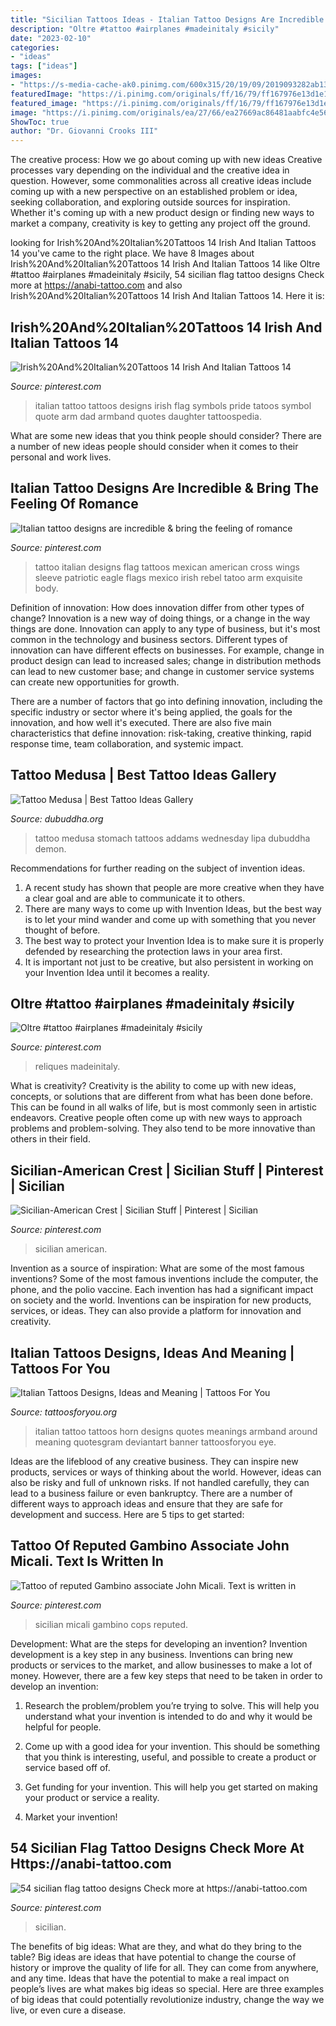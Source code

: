 ```yaml
---
title: "Sicilian Tattoos Ideas - Italian Tattoo Designs Are Incredible &amp; Bring The Feeling Of Romance"
description: "Oltre #tattoo #airplanes #madeinitaly #sicily"
date: "2023-02-10"
categories:
- "ideas"
tags: ["ideas"]
images:
- "https://s-media-cache-ak0.pinimg.com/600x315/20/19/09/2019093282ab132da1a8f17bcec9099c.jpg"
featuredImage: "https://i.pinimg.com/originals/ff/16/79/ff167976e13d1e1bbd3fbac374590c17.jpg"
featured_image: "https://i.pinimg.com/originals/ff/16/79/ff167976e13d1e1bbd3fbac374590c17.jpg"
image: "https://i.pinimg.com/originals/ea/27/66/ea27669ac86481aabfc4e568b5af136a.jpg"
ShowToc: true
author: "Dr. Giovanni Crooks III"
---
```



The creative process: How we go about coming up with new ideas
Creative processes vary depending on the individual and the creative idea in question. However, some commonalities across all creative ideas include coming up with a new perspective on an established problem or idea, seeking collaboration, and exploring outside sources for inspiration. Whether it's coming up with a new product design or finding new ways to market a company, creativity is key to getting any project off the ground.

	

		
looking for Irish%20And%20Italian%20Tattoos 14 Irish And Italian Tattoos 14 you've came to the right place. We have 8 Images about Irish%20And%20Italian%20Tattoos 14 Irish And Italian Tattoos 14 like Oltre #tattoo #airplanes #madeinitaly #sicily, 54 sicilian flag tattoo designs Check more at https://anabi-tattoo.com and also Irish%20And%20Italian%20Tattoos 14 Irish And Italian Tattoos 14. Here it is:
		
    
## Irish%20And%20Italian%20Tattoos 14 Irish And Italian Tattoos 14

<img loading=lazy src="https://i.pinimg.com/originals/6d/52/9a/6d529a369a35aa9bfc973819d40b8d43.jpg" onerror="this.onerror=null;this.src='https://tse3.mm.bing.net/th?id=OIP.rDbGzA5OrxmNjzOjFPcaywAAAA&amp;pid=15.1';" alt="Irish%20And%20Italian%20Tattoos 14 Irish And Italian Tattoos 14">

_Source: pinterest.com_

>italian tattoo tattoos designs irish flag symbols pride tatoos symbol quote arm dad armband quotes daughter tattoospedia. 

	

What are some new ideas that you think people should consider?
There are a number of new ideas people should consider when it comes to their personal and work lives.

    
## Italian Tattoo Designs Are Incredible &amp; Bring The Feeling Of Romance

<img loading=lazy src="https://i.pinimg.com/originals/ff/16/79/ff167976e13d1e1bbd3fbac374590c17.jpg" onerror="this.onerror=null;this.src='https://tse3.mm.bing.net/th?id=OIP.3zY_cybBvB3xwcn40JKwHgHaIV&amp;pid=15.1';" alt="Italian tattoo designs are incredible &amp; bring the feeling of romance">

_Source: pinterest.com_

>tattoo italian designs flag tattoos mexican american cross wings sleeve patriotic eagle flags mexico irish rebel tatoo arm exquisite body. 

	

Definition of innovation: How does innovation differ from other types of change?
Innovation is a new way of doing things, or a change in the way things are done. Innovation can apply to any type of business, but it's most common in the technology and business sectors.
Different types of innovation can have different effects on businesses. For example, change in product design can lead to increased sales; change in distribution methods can lead to new customer base; and change in customer service systems can create new opportunities for growth.

There are a number of factors that go into defining innovation, including the specific industry or sector where it's being applied, the goals for the innovation, and how well it's executed. There are also five main characteristics that define innovation: risk-taking, creative thinking, rapid response time, team collaboration, and systemic impact.

    
## Tattoo Medusa | Best Tattoo Ideas Gallery

<img loading=lazy src="http://www.dubuddha.org/wp-content/uploads/2016/11/Tattoo-Medusa-by-Lipa-728x782.jpg" onerror="this.onerror=null;this.src='https://tse4.mm.bing.net/th?id=OIP.pIPN7HUF_4DoE9JvdoVXBwHaH9&amp;pid=15.1';" alt="Tattoo Medusa | Best Tattoo Ideas Gallery">

_Source: dubuddha.org_

>tattoo medusa stomach tattoos addams wednesday lipa dubuddha demon. 

	

Recommendations for further reading on the subject of invention ideas.
1. A recent study has shown that people are more creative when they have a clear goal and are able to communicate it to others.
2. There are many ways to come up with Invention Ideas, but the best way is to let your mind wander and come up with something that you never thought of before. 
3. The best way to protect your Invention Idea is to make sure it is properly defended by researching the protection laws in your area first. 
4. It is important not just to be creative, but also persistent in working on your Invention Idea until it becomes a reality.

    
## Oltre #tattoo #airplanes #madeinitaly #sicily

<img loading=lazy src="https://i.pinimg.com/originals/ea/27/66/ea27669ac86481aabfc4e568b5af136a.jpg" onerror="this.onerror=null;this.src='https://tse1.mm.bing.net/th?id=OIP.if8ZL-UnsCb3buOc-O0LXwHaJQ&amp;pid=15.1';" alt="Oltre #tattoo #airplanes #madeinitaly #sicily">

_Source: pinterest.com_

>reliques madeinitaly. 

	

What is creativity?
Creativity is the ability to come up with new ideas, concepts, or solutions that are different from what has been done before. This can be found in all walks of life, but is most commonly seen in artistic endeavors. Creative people often come up with new ways to approach problems and problem-solving. They also tend to be more innovative than others in their field.

    
## Sicilian-American Crest | Sicilian Stuff | Pinterest | Sicilian

<img loading=lazy src="https://s-media-cache-ak0.pinimg.com/600x315/20/19/09/2019093282ab132da1a8f17bcec9099c.jpg" onerror="this.onerror=null;this.src='https://tse2.mm.bing.net/th?id=OIP.sYFIwPh-TcxJMtJvfUTtyAHaD4&amp;pid=15.1';" alt="Sicilian-American Crest | Sicilian Stuff | Pinterest | Sicilian">

_Source: pinterest.com_

>sicilian american. 

	

Invention as a source of inspiration: What are some of the most famous inventions?
Some of the most famous inventions include the computer, the phone, and the polio vaccine. Each invention has had a significant impact on society and the world. Inventions can be inspiration for new products, services, or ideas. They can also provide a platform for innovation and creativity.

    
## Italian Tattoos Designs, Ideas And Meaning | Tattoos For You

<img loading=lazy src="http://www.tattoosforyou.org/wp-content/uploads/2013/11/Italian-Tattoos-For-Men-768x1024.jpg" onerror="this.onerror=null;this.src='https://tse3.mm.bing.net/th?id=OIP.Loox8HW_BT0xjBXQQnzuagHaJ4&amp;pid=15.1';" alt="Italian Tattoos Designs, Ideas and Meaning | Tattoos For You">

_Source: tattoosforyou.org_

>italian tattoo tattoos horn designs quotes meanings armband around meaning quotesgram deviantart banner tattoosforyou eye. 

	

Ideas are the lifeblood of any creative business. They can inspire new products, services or ways of thinking about the world. However, ideas can also be risky and full of unknown risks. If not handled carefully, they can lead to a business failure or even bankruptcy. There are a number of different ways to approach ideas and ensure that they are safe for development and success. Here are 5 tips to get started:

    
## Tattoo Of Reputed Gambino Associate John Micali. Text Is Written In

<img loading=lazy src="https://i.pinimg.com/736x/62/d2/b0/62d2b07c95c948e0e37bd97fbe9e4280--mafia-sicilian.jpg" onerror="this.onerror=null;this.src='https://tse1.mm.bing.net/th?id=OIP.4XML_r4N9nrLKypxFr_I8QHaEi&amp;pid=15.1';" alt="Tattoo of reputed Gambino associate John Micali. Text is written in">

_Source: pinterest.com_

>sicilian micali gambino cops reputed. 

	

Development: What are the steps for developing an invention?
Invention development is a key step in any business. Inventions can bring new products or services to the market, and allow businesses to make a lot of money. However, there are a few key steps that need to be taken in order to develop an invention:
1. Research the problem/problem you’re trying to solve. This will help you understand what your invention is intended to do and why it would be helpful for people.

2. Come up with a good idea for your invention. This should be something that you think is interesting, useful, and possible to create a product or service based off of.

3. Get funding for your invention. This will help you get started on making your product or service a reality.

4. Market your invention!

    
## 54 Sicilian Flag Tattoo Designs Check More At Https://anabi-tattoo.com

<img loading=lazy src="https://i.pinimg.com/originals/8a/d8/ab/8ad8abbd220f2b90a9438d1c3ce4e625.jpg" onerror="this.onerror=null;this.src='https://tse1.mm.bing.net/th?id=OIP.Z_qmJR8_Xub89qkMoBwFugHaJ4&amp;pid=15.1';" alt="54 sicilian flag tattoo designs Check more at https://anabi-tattoo.com">

_Source: pinterest.com_

>sicilian. 

	

The benefits of big ideas: What are they, and what do they bring to the table?
Big ideas are ideas that have potential to change the course of history or improve the quality of life for all. They can come from anywhere, and any time. Ideas that have the potential to make a real impact on people’s lives are what makes big ideas so special. Here are three examples of big ideas that could potentially revolutionize industry, change the way we live, or even cure a disease.

